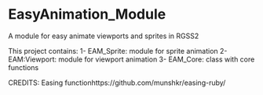 # EasyAnimation_Module
A module for easy animate viewports and sprites in RGSS2

This project contains:
1- EAM_Sprite: module for sprite animation
2- EAM:Viewport: module for viewport animation
3- EAM_Core: class with core functions

CREDITS:
Easing functionhttps://github.com/munshkr/easing-ruby/
